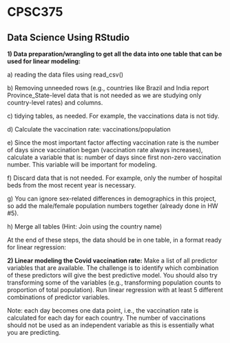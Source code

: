 # CPSC375
## Data Science Using RStudio

**1)	Data preparation/wrangling to get all the data into one table that can be used for linear modeling:**

  a)	reading the data files using read_csv()
  
  b)	Removing unneeded rows (e.g., countries like Brazil and India report Province_State-level data that is not needed as we are studying only country-level rates) and columns. 
  
  c)	tidying tables, as needed. For example, the vaccinations data is not tidy.
  
  d)	Calculate the vaccination rate: vaccinations/population
  
  e)	Since the most important factor affecting vaccination rate is the number of days since vaccination began (vaccination rate always increases), calculate a variable that is: number of days since first non-zero vaccination number. This variable will be important for modeling. 
  
  f)	Discard data that is not needed. For example, only the number of hospital beds from the most recent year is necessary.
  
  g)	You can ignore sex-related differences in demographics in this project, so add the male/female population numbers together (already done in HW #5).
  
  h)	Merge all tables (Hint: Join using the country name)
   
  At the end of these steps, the data should be in one table, in a format ready for linear regression:

**2)	Linear modeling the Covid vaccination rate:**
Make a list of all predictor variables that are available. The challenge is to identify which combination of these predictors will give the best predictive model. You should also try transforming some of the variables (e.g., transforming population counts to proportion of total population). Run linear regression with at least 5 different combinations of predictor variables. 

Note: each day becomes one data point, i.e., the vaccination rate is calculated for each day for each country. The number of vaccinations should not be used as an independent variable as this is essentially what you are predicting.
